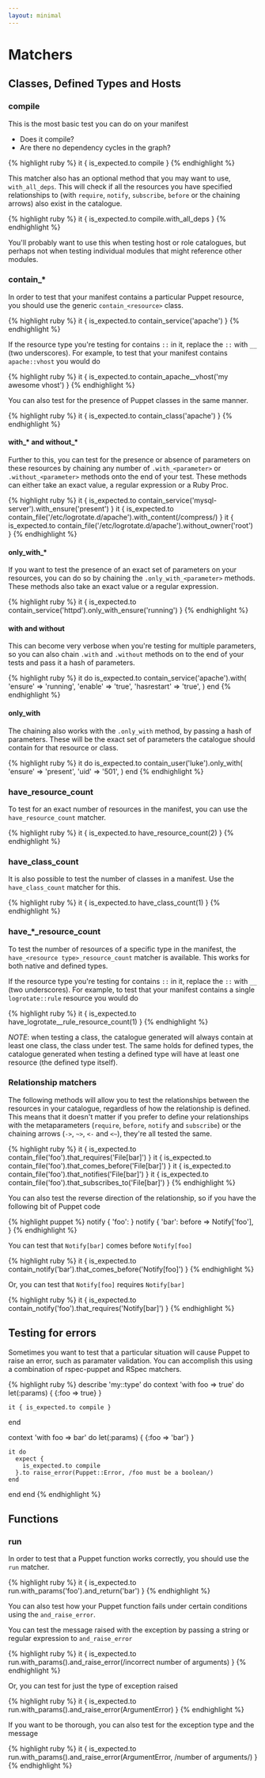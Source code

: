 ```yaml
---
layout: minimal
---
```


# Matchers
## Classes, Defined Types and Hosts
### compile
This is the most basic test you can do on your manifest
 * Does it compile?
 * Are there no dependency cycles in the graph?

{% highlight ruby %}
it { is_expected.to compile }
{% endhighlight %}

This matcher also has an optional method that you may want to use,
`with_all_deps`. This will check if all the resources you have specified
relationships to (with `require`, `notify`, `subscribe`, `before` or the
chaining arrows) also exist in the catalogue.

{% highlight ruby %}
it { is_expected.to compile.with_all_deps }
{% endhighlight %}

You'll probably want to use this when testing host or role catalogues, but
perhaps not when testing individual modules that might reference other modules.

### contain_\*
In order to test that your manifest contains a particular Puppet resource, you
should use the generic `contain_<resource>` class.

{% highlight ruby %}
it { is_expected.to contain_service('apache') }
{% endhighlight %}

If the resource type you're testing for contains `::` in it, replace the `::`
with `__` (two underscores).  For example, to test that your manifest contains
`apache::vhost` you would do

{% highlight ruby %}
it { is_expected.to contain_apache__vhost('my awesome vhost') }
{% endhighlight %}

You can also test for the presence of Puppet classes in the same manner.

{% highlight ruby %}
it { is_expected.to contain_class('apache') }
{% endhighlight %}

#### with\_\* and without\_\*
Further to this, you can test for the presence or absence of parameters on
these resources by chaining any number of `.with_<parameter>` or
`.without_<parameter>` methods onto the end of your test.  These methods can
either take an exact value, a regular expression or a Ruby Proc.

{% highlight ruby %}
it { is_expected.to contain_service('mysql-server').with_ensure('present') }
it { is_expected.to contain_file('/etc/logrotate.d/apache').with_content(/compress/) }
it { is_expected.to contain_file('/etc/logrotate.d/apache').without_owner('root') }
{% endhighlight %}

#### only_with\_\*
If you want to test the presence of an exact set of parameters on your
resources, you can do so by chaining the `.only_with_<parameter>` methods.
These methods also take an exact value or a regular expression.

{% highlight ruby %}
it { is_expected.to contain_service('httpd').only_with_ensure('running') }
{% endhighlight %}

#### with and without
This can become very verbose when you're testing for multiple parameters, so
you can also chain `.with` and `.without` methods on to the end of your tests
and pass it a hash of parameters.

{% highlight ruby %}
it do
  is_expected.to contain_service('apache').with(
    'ensure'     => 'running',
    'enable'     => 'true',
    'hasrestart' => 'true',
  )
end
{% endhighlight %}

#### only_with
The chaining also works with the `.only_with` method, by passing a hash of
parameters. These will be the exact set of parameters the catalogue should
contain for that resource or class.

{% highlight ruby %}
it do
  is_expected.to contain_user('luke').only_with(
    'ensure' => 'present',
    'uid'    => '501',
  )
end
{% endhighlight %}

### have_resource_count
To test for an exact number of resources in the manifest, you can use the
`have_resource_count` matcher.

{% highlight ruby %}
it { is_expected.to have_resource_count(2) }
{% endhighlight %}

### have_class_count
It is also possible to test the number of classes in a manifest. Use the
`have_class_count` matcher for this.

{% highlight ruby %}
it { is_expected.to have_class_count(1) }
{% endhighlight %}

### have\_\*\_resource\_count
To test the number of resources of a specific type in the manifest, the
`have_<resource type>_resource_count` matcher is available. This works for
both native and defined types.

If the resource type you're testing for contains `::` in it, replace the `::`
with `__` (two underscores).  For example, to test that your manifest contains
a single `logrotate::rule` resource you would do

{% highlight ruby %}
it { is_expected.to have_logrotate__rule_resource_count(1) }
{% endhighlight %}

*NOTE*: when testing a class, the catalogue generated will always contain at
least one class, the class under test. The same holds for defined types, the
catalogue generated when testing a defined type will have at least one resource
(the defined type itself).

### Relationship matchers
The following methods will allow you to test the relationships between the
resources in your catalogue, regardless of how the relationship is defined.
This means that it doesn't matter if you prefer to define your relationships
with the metaparameters (`require`, `before`, `notify` and `subscribe`) or the
chaining arrows (`->`, `~>`, `<-` and `<~`), they're all tested the same.

{% highlight ruby %}
it { is_expected.to contain_file('foo').that_requires('File[bar]') }
it { is_expected.to contain_file('foo').that_comes_before('File[bar]') }
it { is_expected.to contain_file('foo').that_notifies('File[bar]') }
it { is_expected.to contain_file('foo').that_subscribes_to('File[bar]') }
{% endhighlight %}

You can also test the reverse direction of the relationship, so if you have the
following bit of Puppet code

{% highlight puppet %}
notify { 'foo': }
notify { 'bar':
  before => Notify['foo'],
}
{% endhighlight %}

You can test that `Notify[bar]` comes before `Notify[foo]`

{% highlight ruby %}
it { is_expected.to contain_notify('bar').that_comes_before('Notify[foo]') }
{% endhighlight %}

Or, you can test that `Notify[foo]` requires `Notify[bar]`

{% highlight ruby %}
it { is_expected.to contain_notify('foo').that_requires('Notify[bar]') }
{% endhighlight %}

## Testing for errors
Sometimes you want to test that a particular situation will cause Puppet to
raise an error, such as paramater validation.  You can accomplish this using
a combination of rspec-puppet and RSpec matchers.

{% highlight ruby %}
describe 'my::type' do
  context 'with foo => true' do
    let(:params) { {:foo => true} }

    it { is_expected.to compile }
  end

  context 'with foo => bar' do
    let(:params) { {:foo => 'bar'} }

    it do
      expect {
        is_expected.to compile
      }.to raise_error(Puppet::Error, /foo must be a boolean/)
    end
  end
end
{% endhighlight %}

## Functions
### run
In order to test that a Puppet function works correctly, you should use the
`run` matcher.

{% highlight ruby %}
it { is_expected.to run.with_params('foo').and_return('bar') }
{% endhighlight %}

You can also test how your Puppet function fails under certain conditions using
the `and_raise_error`.

You can test the message raised with the exception by passing a string or
regular expression to `and_raise_error`

{% highlight ruby %}
it { is_expected.to run.with_params().and_raise_error(/incorrect number of arguments) }
{% endhighlight %}

Or, you can test for just the type of exception raised

{% highlight ruby %}
it { is_expected.to run.with_params().and_raise_error(ArgumentError) }
{% endhighlight %}

If you want to be thorough, you can also test for the exception type and the
message

{% highlight ruby %}
it { is_expected.to run.with_params().and_raise_error(ArgumentError, /number of arguments/) }
{% endhighlight %}
